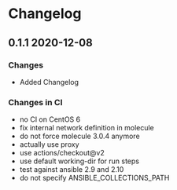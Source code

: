 # Changelog

## 0.1.1 2020-12-08

### Changes

- Added Changelog

### Changes in CI

- no CI on CentOS 6
- fix internal network definition in molecule
- do not force molecule 3.0.4 anymore
- actually use proxy
- use actions/checkout@v2
- use default working-dir for run steps
- test against ansible 2.9 and 2.10
- do not specify ANSIBLE_COLLECTIONS_PATH
